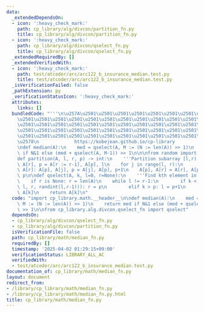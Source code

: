 ```yaml
---
data:
  _extendedDependsOn:
  - icon: ':heavy_check_mark:'
    path: cp_library/alg/divcon/partition_fn.py
    title: cp_library/alg/divcon/partition_fn.py
  - icon: ':heavy_check_mark:'
    path: cp_library/alg/divcon/qselect_fn.py
    title: cp_library/alg/divcon/qselect_fn.py
  _extendedRequiredBy: []
  _extendedVerifiedWith:
  - icon: ':heavy_check_mark:'
    path: test/atcoder/arc/arc122_b_insurance_median.test.py
    title: test/atcoder/arc/arc122_b_insurance_median.test.py
  _isVerificationFailed: false
  _pathExtension: py
  _verificationStatusIcon: ':heavy_check_mark:'
  attributes:
    links: []
  bundledCode: "'''\n\u257A\u2501\u2501\u2501\u2501\u2501\u2501\u2501\u2501\u2501\u2501\
    \u2501\u2501\u2501\u2501\u2501\u2501\u2501\u2501\u2501\u2501\u2501\u2501\u2501\
    \u2501\u2501\u2501\u2501\u2501\u2501\u2501\u2501\u2501\u2501\u2501\u2501\u2501\
    \u2501\u2501\u2501\u2501\u2501\u2501\u2501\u2501\u2501\u2501\u2501\u2501\u2501\
    \u2501\u2501\u2501\u2501\u2501\u2501\u2501\u2501\u2501\u2501\u2501\u2501\u2501\
    \u2578\n             https://kobejean.github.io/cp-library               \n'''\n\
    \ndef median(A):\n    med = qselect(A, M := (N := len(A)) >> 1)\n    return med\
    \ if N&1 else (med + qselect(A, M-1)) >> 1\n\n\nfrom random import randint\n\n\
    def partition(A, l, r, p) -> int:\n    '''Partition subarray [l,r)'''\n    A[p],\
    \ A[r], p = A[r := r-1], A[p], l\n    for j in range(l, r):\n        if A[j] <=\
    \ A[r]: A[p], A[j], p = A[j], A[p], p+1\n    A[p], A[r] = A[r], A[p]\n    return\
    \ p\n\ndef qselect(A, k, l=0, r=None):\n    '''Find kth element in subarray [l,r)'''\n\
    \    if r is None: r = len(A)\n    while l != r-1:\n        if k < (p := partition(A,\
    \ l, r, randint(l,r-1))): r = p\n        elif k > p: l = p+1\n        else: return\
    \ A[k]\n    return A[k]\n"
  code: "import cp_library.math.__header__\n\ndef median(A):\n    med = qselect(A,\
    \ M := (N := len(A)) >> 1)\n    return med if N&1 else (med + qselect(A, M-1))\
    \ >> 1\n\nfrom cp_library.alg.divcon.qselect_fn import qselect"
  dependsOn:
  - cp_library/alg/divcon/qselect_fn.py
  - cp_library/alg/divcon/partition_fn.py
  isVerificationFile: false
  path: cp_library/math/median_fn.py
  requiredBy: []
  timestamp: '2025-04-02 01:29:15+09:00'
  verificationStatus: LIBRARY_ALL_AC
  verifiedWith:
  - test/atcoder/arc/arc122_b_insurance_median.test.py
documentation_of: cp_library/math/median_fn.py
layout: document
redirect_from:
- /library/cp_library/math/median_fn.py
- /library/cp_library/math/median_fn.py.html
title: cp_library/math/median_fn.py
---
```

